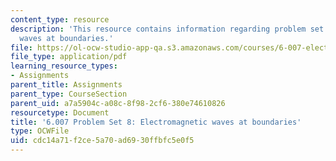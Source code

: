 ```yaml
---
content_type: resource
description: 'This resource contains information regarding problem set 8: electromagnetic
  waves at boundaries.'
file: https://ol-ocw-studio-app-qa.s3.amazonaws.com/courses/6-007-electromagnetic-energy-from-motors-to-lasers-spring-2011/cdc14a71f2ce5a70ad6930ffbfc5e0f5_MIT6_007S11_PS8.pdf
file_type: application/pdf
learning_resource_types:
- Assignments
parent_title: Assignments
parent_type: CourseSection
parent_uid: a7a5904c-a08c-8f98-2cf6-380e74610826
resourcetype: Document
title: '6.007 Problem Set 8: Electromagnetic waves at boundaries'
type: OCWFile
uid: cdc14a71-f2ce-5a70-ad69-30ffbfc5e0f5
---
```

